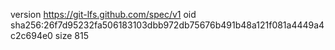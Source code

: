 version https://git-lfs.github.com/spec/v1
oid sha256:26f7d95232fa506183103dbb972db75676b491b48a121f081a4449a4c2c694e0
size 815
